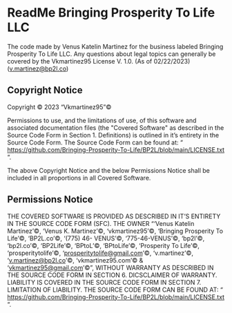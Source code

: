 
# ReadMe Bringing Prosperity To Life LLC

The code made by Venus Katelin Martinez for the business labeled Bringing Prosperity To Life LLC. Any questions about legal topics can generally be covered by the Vkmartinez95  License V. 1.0.  (As of 02/22/2023) (<a href="v.martinez@bp2l.co">v.martinez@bp2l.co</a>)

## Copyright Notice

Copyright ©️ 2023 “Vkmartinez95”©️

Permissions to use, and the limitations of use, of this software and
associated documentation files (the "Covered Software" as described in
the Source Code Form in Section 1. Definitions) is outlined in it’s entirety
in the Source Code Form. The Source Code Form can be found at:
  “ https://github.com/Bringing-Prosperity-To-Life/BP2L/blob/main/LICENSE.txt “.

The above Copyright Notice and the below Permissions Notice shall be included
in all proportions in all Covered Software.

## Permissions Notice 

THE COVERED SOFTWARE IS PROVIDED AS DESCRIBED IN IT’S ENTIRETY IN THE SOURCE
CODE FORM (SFC). THE OWNER “‘Venus Katelin Martinez’©️, ‘Venus K. Martinez’©️,
‘vkmartinez95’©️, ‘Bringing Prosperity To Life’©️, ‘BP2L.co’©️, ‘(775) 46-
VENUS’©️, ‘775-46-VENUS’©️, ‘bp2l’©️, ‘bp2l.co’©️, ‘BP2Life’©️, ‘BPtoL’©️,
‘BPtoLife’©️, ‘Prosperity To Life’©️, ‘prosperitytolife’©️,
‘prosperitytolife@gmail.com’©️, ‘v.martinez’©️, ‘v.martinez@bp2l.co’©️,
‘vkmartinez95.com’©️ & ‘vkmartinez95@gmail.com’©️”, WITHOUT WARRANTY AS DESCRIBED
IN THE SOURCE CODE FORM IN SECTION 6. DICSCLAIMER OF WARRANTY. LIABILITY IS
COVERED IN THE SOURCE CODE FORM IN SECTION 7. LIMITATION OF LIABILITY. THE
SOURCE CODE FORM CAN BE FOUND AT:
  “ https://github.com/Bringing-Prosperity-To-Life/BP2L/blob/main/LICENSE.txt “.
